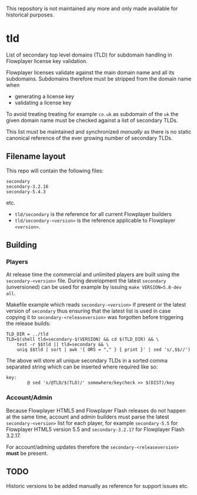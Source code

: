 This repository is not maintained any more and only made available for historical purposes.

# tld

List of secondary top level domains (TLD) for subdomain handling in Flowplayer license key
validation.

Flowplayer licenses validate against the main domain name and all its subdomains. Subdomains
therefore must be stripped from the domain name when

- generating a license key
- validating a license key

To avoid treating treating for example ```co.uk``` as subdomain of the ```uk``` the given domain
name must be checked against a list of secondary TLDs.

This list must be maintained and synchronized *manually* as there is no static canonical reference
of the ever growing number of secondary TLDs.

## Filename layout

This repo will contain the following files:

```
secondary
secondary-3.2.16
secondary-5.4.3
```
etc.

- ```tld/secondary``` is the reference for all current Flowplayer builders
- ```tld/secondary-<version>``` is the reference applicable to Flowplayer ```<version>```.

## Building

### Players

At release time the commercial and unlimited players are built using the ```secondary-<version>```
file. During development the latest ```secondary``` (unversioned) can be used for example by issuing
```make VERSION=5.8-dev all```.

Makefile example which reads ```secondary-<version>``` if present or the latest version of
```secondary``` thus ensuring that the latest list is used in case copying it to
```secondary-<releaseversion>``` was forgotten before triggering the release builds:

```make
TLD_DIR = ../tld
TLD=$(shell tld=secondary-$(VERSION) && cd $(TLD_DIR) && \
    test -r $$tld || tld=secondary && \
    uniq $$tld | sort | awk '{ ORS = "," } { print }' | sed 's/,$$//')
```
The above will store all unique secondary TLDs in a sorted comma separated string which can be
inserted where required like so:
```make
key:
        @ sed 's/@TLD/$(TLD)/' somewhere/keycheck >> $(DIST)/key
```

### Account/Admin

Because Flowplayer HTML5 and Flowplayer Flash releases do not happen at the same time, account and
admin builders must parse the latest ```secondary-<version>``` list for each player, for example
```secondary-5.5``` for Flowplayer HTML5 version 5.5 and ```secondary-3.2.17``` for Flowplayer Flash
3.2.17.

For account/adming updates therefore the ```secondary-<releaseversion>``` **must** be present.

## TODO

Historic versions to be added manually as reference for support issues etc.
